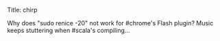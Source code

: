Title: chirp

Why does "sudo renice -20" not work for #chrome's Flash plugin? Music keeps stuttering when #scala's compiling...
